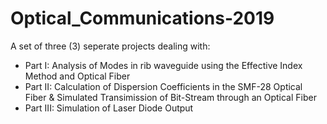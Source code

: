 # Optical_Communications-2019

A set of three (3) seperate projects dealing with:
  - Part I: Analysis of Modes in rib waveguide using the Effective Index Method and Optical Fiber
  - Part II: Calculation of Dispersion Coefficients in the SMF-28 Optical Fiber & Simulated Transimission of Bit-Stream through an Optical Fiber
  - Part III: Simulation of Laser Diode Output

